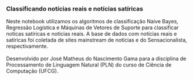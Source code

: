 ### **Classificando notícias reais e notícias satíricas**

Neste notebook utilizamos os algoritmos de classificação Naive Bayes, Regressão Logística e Máquinas de Vetores de Suporte para classificar notícas satíricas e notícias reais. A base de dados com notícias reais e satíricas foi coletada de sites mainstream de notícias e do Sensacionalista, respectivamente.<br><br>
Desenvolvido por José Matheus do Nascimento Gama para a disciplina de Processamento de Linguagem Natural (PLN) do curso de Ciência de Computação (UFCG).
